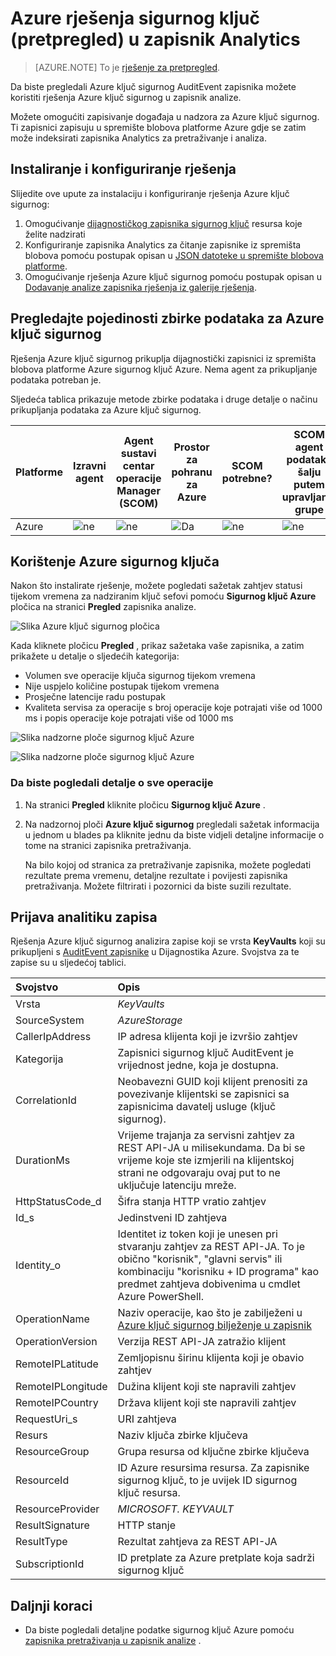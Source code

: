 <properties
    pageTitle="Azure ključ sigurnog rješenja u prijava analitiku | Microsoft Azure"
    description="Da biste pregledali Azure ključ sigurnog zapisnika možete koristiti rješenja Azure ključ sigurnog u zapisnik analize."
    services="log-analytics"
    documentationCenter=""
    authors="richrundmsft"
    manager="jochan"
    editor=""/>

<tags
    ms.service="log-analytics"
    ms.workload="na"
    ms.tgt_pltfrm="na"
    ms.devlang="na"
    ms.topic="article"
    ms.date="07/12/2016"
    ms.author="richrund"/>

# <a name="azure-key-vault-preview-solution-in-log-analytics"></a>Azure rješenja sigurnog ključ (pretpregled) u zapisnik Analytics

>[AZURE.NOTE] To je [rješenje za pretpregled](log-analytics-add-solutions.md#log-analytics-preview-solutions-and-features).

Da biste pregledali Azure ključ sigurnog AuditEvent zapisnika možete koristiti rješenja Azure ključ sigurnog u zapisnik analize.

Možete omogućiti zapisivanje događaja u nadzora za Azure ključ sigurnog. Ti zapisnici zapisuju u spremište blobova platforme Azure gdje se zatim može indeksirati zapisnika Analytics za pretraživanje i analiza.

## <a name="install-and-configure-the-solution"></a>Instaliranje i konfiguriranje rješenja

Slijedite ove upute za instalaciju i konfiguriranje rješenja Azure ključ sigurnog:

1.  Omogućivanje [dijagnostičkog zapisnika sigurnog ključ](../key-vault/key-vault-logging.md) resursa koje želite nadzirati
2.  Konfiguriranje zapisnika Analytics za čitanje zapisnike iz spremišta blobova pomoću postupak opisan u [JSON datoteke u spremište blobova platforme](../log-analytics/log-analytics-azure-storage-json.md).
3.  Omogućivanje rješenja Azure ključ sigurnog pomoću postupak opisan u [Dodavanje analize zapisnika rješenja iz galerije rješenja](log-analytics-add-solutions.md).  

## <a name="review-azure-key-vault-data-collection-details"></a>Pregledajte pojedinosti zbirke podataka za Azure ključ sigurnog

Rješenja Azure ključ sigurnog prikuplja dijagnostički zapisnici iz spremišta blobova platforme Azure sigurnog ključ Azure.
Nema agent za prikupljanje podataka potreban je.

Sljedeća tablica prikazuje metode zbirke podataka i druge detalje o načinu prikupljanja podataka za Azure ključ sigurnog.

| Platforme | Izravni agent | Agent sustavi centar operacije Manager (SCOM) | Prostor za pohranu za Azure | SCOM potrebne? | SCOM agent podataka šalju putem upravljanja grupe | Učestalost zbirke |
|---|---|---|---|---|---|---|
|Azure|![ne](./media/log-analytics-azure-keyvault/oms-bullet-red.png)|![ne](./media/log-analytics-azure-keyvault/oms-bullet-red.png)|![Da](./media/log-analytics-azure-keyvault/oms-bullet-green.png)|            ![ne](./media/log-analytics-azure-keyvault/oms-bullet-red.png)|![ne](./media/log-analytics-azure-keyvault/oms-bullet-red.png)| 10 minuta|

## <a name="use-azure-key-vault"></a>Korištenje Azure sigurnog ključa

Nakon što instalirate rješenje, možete pogledati sažetak zahtjev statusi tijekom vremena za nadziranim ključ sefovi pomoću **Sigurnog ključ Azure** pločica na stranici **Pregled** zapisnika analize.

![Slika Azure ključ sigurnog pločica](./media/log-analytics-azure-keyvault/log-analytics-keyvault-tile.png)

Kada kliknete pločicu **Pregled** , prikaz sažetaka vaše zapisnika, a zatim prikažete u detalje o sljedećih kategorija:

- Volumen sve operacije ključa sigurnog tijekom vremena
- Nije uspjelo količine postupak tijekom vremena
- Prosječne latencije radu postupak
- Kvaliteta servisa za operacije s broj operacije koje potrajati više od 1000 ms i popis operacije koje potrajati više od 1000 ms

![Slika nadzorne ploče sigurnog ključ Azure](./media/log-analytics-azure-keyvault/log-analytics-keyvault01.png)

![Slika nadzorne ploče sigurnog ključ Azure](./media/log-analytics-azure-keyvault/log-analytics-keyvault02.png)

### <a name="to-view-details-for-any-operation"></a>Da biste pogledali detalje o sve operacije

1. Na stranici **Pregled** kliknite pločicu **Sigurnog ključ Azure** .
2. Na nadzornoj ploči **Azure ključ sigurnog** pregledali sažetak informacija u jednom u blades pa kliknite jednu da biste vidjeli detaljne informacije o tome na stranici zapisnika pretraživanja.

    Na bilo kojoj od stranica za pretraživanje zapisnika, možete pogledati rezultate prema vremenu, detaljne rezultate i povijesti zapisnika pretraživanja. Možete filtrirati i pozornici da biste suzili rezultate.

## <a name="log-analytics-records"></a>Prijava analitiku zapisa

Rješenja Azure ključ sigurnog analizira zapise koji se vrsta **KeyVaults** koji su prikupljeni s [AuditEvent zapisnike](../key-vault/key-vault-logging.md) u Dijagnostika Azure.  Svojstva za te zapise su u sljedećoj tablici.  

| Svojstvo | Opis |
|:--|:--|
| Vrsta | *KeyVaults* |
| SourceSystem | *AzureStorage* |
| CallerIpAddress | IP adresa klijenta koji je izvršio zahtjev |
| Kategorija      | Zapisnici sigurnog ključ AuditEvent je vrijednost jedne, koja je dostupna.|
| CorrelationId | Neobavezni GUID koji klijent prenositi za povezivanje klijentski se zapisnici sa zapisnicima davatelj usluge (ključ sigurnog). |
| DurationMs | Vrijeme trajanja za servisni zahtjev za REST API-JA u milisekundama. Da bi se vrijeme koje ste izmjerili na klijentskoj strani ne odgovaraju ovaj put to ne uključuje latenciju mreže. |
| HttpStatusCode_d | Šifra stanja HTTP vratio zahtjev |
| Id_s       | Jedinstveni ID zahtjeva |
| Identity_o | Identitet iz token koji je unesen pri stvaranju zahtjev za REST API-JA. To je obično "korisnik", "glavni servis" ili kombinaciju "korisniku + ID programa" kao predmet zahtjeva dobivenima u cmdlet Azure PowerShell. |
| OperationName      | Naziv operacije, kao što je zabilježeni u [Azure ključ sigurnog bilježenje u zapisnik](../key-vault/key-vault-logging.md)|
| OperationVersion      | Verzija REST API-JA zatražio klijent|
| RemoteIPLatitude | Zemljopisnu širinu klijenta koji je obavio zahtjev |
| RemoteIPLongitude | Dužina klijent koji ste napravili zahtjev |
| RemoteIPCountry | Država klijent koji ste napravili zahtjev  |
| RequestUri_s | URI zahtjeva |
| Resurs   | Naziv ključa zbirke ključeva |
| ResourceGroup | Grupa resursa od ključne zbirke ključeva |
| ResourceId | ID Azure resursima resursa. Za zapisnike sigurnog ključ, to je uvijek ID sigurnog ključ resursa. |
| ResourceProvider | *MICROSOFT. KEYVAULT* |
| ResultSignature  | HTTP stanje|
| ResultType      | Rezultat zahtjeva za REST API-JA|
| SubscriptionId | ID pretplate za Azure pretplate koja sadrži sigurnog ključ |


## <a name="next-steps"></a>Daljnji koraci

- Da biste pogledali detaljne podatke sigurnog ključ Azure pomoću [zapisnika pretraživanja u zapisnik analize](log-analytics-log-searches.md) .
